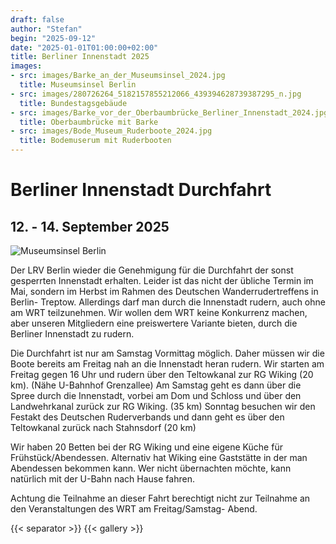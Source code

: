 ```yaml
---
draft: false
author: "Stefan"
begin: "2025-09-12"
date: "2025-01-01T01:00:00+02:00"
title: Berliner Innenstadt 2025
images:
- src: images/Barke_an_der_Museumsinsel_2024.jpg
  title: Museumsinsel Berlin
- src: images/280726264_5182157855212066_439394628739387295_n.jpg
  title: Bundestagsgebäude
- src: images/Barke_vor_der_Oberbaumbrücke_Berliner_Innenstadt_2024.jpg
  title: Oberbaumbrücke mit Barke    
- src: images/Bode_Museum_Ruderboote_2024.jpg
  title: Bodemuserum mit Ruderbooten
---
```

# Berliner Innenstadt Durchfahrt

## 12. - 14. September 2025

![Museumsinsel Berlin](/images/Barke_an_der_Museumsinsel_2024.jpg)

Der LRV Berlin wieder die Genehmigung für die Durchfahrt der sonst gesperrten Innenstadt erhalten. Leider ist das nicht der übliche Termin im Mai, sondern im Herbst im Rahmen des Deutschen Wanderrudertreffens in Berlin- Treptow.
Allerdings darf man durch die Innenstadt rudern, auch ohne am WRT teilzunehmen.
Wir wollen dem WRT keine Konkurrenz machen, aber unseren Mitgliedern eine preiswertere Variante bieten, durch die Berliner Innenstadt zu rudern.

Die Durchfahrt ist nur am Samstag Vormittag möglich. Daher müssen wir die Boote bereits am Freitag nah an die Innenstadt heran rudern. Wir starten am Freitag gegen 16 Uhr und rudern über den Teltowkanal zur RG Wiking (20 km). (Nähe U-Bahnhof Grenzallee)
Am Samstag geht es dann über die Spree durch die Innenstadt, vorbei am Dom und Schloss und über den Landwehrkanal zurück zur RG Wiking. (35 km)
Sonntag besuchen wir den Festakt des Deutschen Ruderverbands und dann geht es über den Teltowkanal zurück nach Stahnsdorf (20 km)

Wir haben 20 Betten bei der RG Wiking und eine eigene Küche für Frühstück/Abendessen.
Alternativ hat Wiking eine Gaststätte in der man Abendessen bekommen kann.
Wer nicht übernachten möchte, kann natürlich mit der U-Bahn nach Hause fahren.

Achtung die Teilnahme an dieser Fahrt berechtigt nicht zur Teilnahme an den Veranstaltungen des WRT am Freitag/Samstag- Abend.



{{< separator >}} {{< gallery >}}
